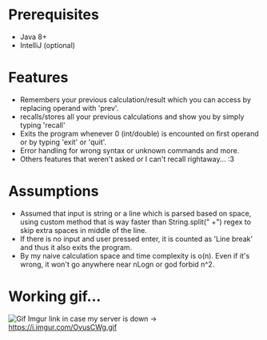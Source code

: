 # Prerequisites
- Java 8+
- IntelliJ (optional)

# Features
- Remembers your previous calculation/result which you can access by replacing operand with 'prev'.
- recalls/stores all your previous calculations and show you by simply typing 'recall'
- Exits the program whenever 0 (int/double) is encounted on first operand or by typing 'exit' or 'quit'.
- Error handling for wrong syntax or unknown commands and more.
- Others features that weren't asked or I can't recall rightaway... :3

# Assumptions
- Assumed that input is string or a line which is parsed based on space, using custom method that is way faster than String.split(" +") regex to skip extra spaces in middle of the line.
- If there is no input and user pressed enter, it is counted as 'Line break' and thus it also exits the program.
- By my naive calculation space and time complexity is o(n). Even if it's wrong, it won't go anywhere near nLogn or god forbid n^2.

# Working gif...
![Gif](http://213.32.15.53:6969/idea64_Tp1YqKCIQm.gif)
Imgur link in case my server is down -> https://i.imgur.com/OvusCWg.gif
